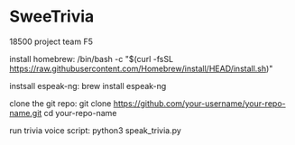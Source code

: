 # SweeTrivia
18500 project team F5

<!-- for testing audio narration -->
install homebrew:
    /bin/bash -c "$(curl -fsSL https://raw.githubusercontent.com/Homebrew/install/HEAD/install.sh)"

instsall espeak-ng:
    brew install espeak-ng

clone the git repo:
    git clone https://github.com/your-username/your-repo-name.git
    cd your-repo-name
    
run trivia voice script:
    python3 speak_trivia.py

<!-- for testing standard mode gameplay -->